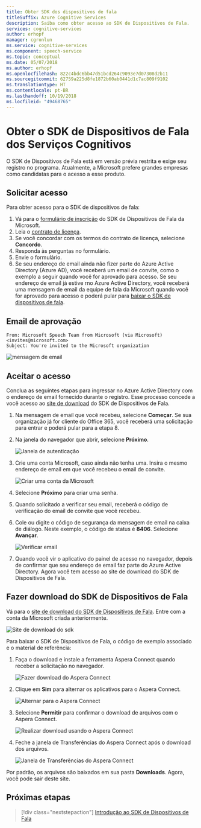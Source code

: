 ```yaml
---
title: Obter SDK dos dispositivos de fala
titleSuffix: Azure Cognitive Services
description: Saiba como obter acesso ao SDK de Dispositivos de Fala.
services: cognitive-services
author: erhopf
manager: cgronlun
ms.service: cognitive-services
ms.component: speech-service
ms.topic: conceptual
ms.date: 05/07/2018
ms.author: erhopf
ms.openlocfilehash: 822c4bdc6bb47d51bcd264c9093e7d07308d2b11
ms.sourcegitcommit: 62759a225d8fe1872b60ab0441d1c7ac809f9102
ms.translationtype: HT
ms.contentlocale: pt-BR
ms.lasthandoff: 10/19/2018
ms.locfileid: "49468765"
---
```

# <a name="get-the-cognitive-services-speech-devices-sdk"></a>Obter o SDK de Dispositivos de Fala dos Serviços Cognitivos

O SDK de Dispositivos de Fala está em versão prévia restrita e exige seu registro no programa. Atualmente, a Microsoft prefere grandes empresas como candidatas para o acesso a esse produto.

## <a name="request-access"></a>Solicitar acesso

Para obter acesso para o SDK de dispositivos de fala:

1. Vá para o [formulário de inscrição](https://aka.ms/sdsdk-signup) do SDK de Dispositivos de Fala da Microsoft.
1. Leia o [contrato de licença](speech-devices-sdk-license.md).
1. Se você concordar com os termos do contrato de licença, selecione **Concordo**.
1. Responda às perguntas no formulário.
1. Envie o formulário. 
1. Se seu endereço de email ainda não fizer parte do Azure Active Directory (Azure AD), você receberá um email de convite, como o exemplo a seguir quando você for aprovado para acesso. Se seu endereço de email já estive rno Azure Active Directory, você receberá uma mensagem de email da equipe de fala da Microsoft quando você for aprovado para acesso e poderá pular para [baixar o SDK de dispositivos de fala](#download-the-speech-devices-sdk).

## <a name="approval-e-mail"></a>Email de aprovação

```
From: Microsoft Speech Team from Microsoft (via Microsoft) <invites@microsoft.com> 
Subject: You're invited to the Microsoft organization 
```

![mensagem de email](media/speech-devices-sdk/get-sdk-1.png)

## <a name="accept-access"></a>Aceitar o acesso

Conclua as seguintes etapas para ingressar no Azure Active Directory com o endereço de email fornecido durante o registro. Esse processo concede a você acesso ao [site de download](https://shares.datatransfer.microsoft.com/) do SDK de Dispositivos de Fala.

1. Na mensagem de email que você recebeu, selecione **Começar**. Se sua organização já for cliente do Office 365, você receberá uma solicitação para entrar e poderá pular para a etapa 8.

2. Na janela do navegador que abrir, selecione **Próximo**.

    ![Janela de autenticação](media/speech-devices-sdk/get-sdk-2.png)

3. Crie uma conta Microsoft, caso ainda não tenha uma. Insira o mesmo endereço de email em que você recebeu o email de convite.

    ![Criar uma conta da Microsoft](media/speech-devices-sdk/get-sdk-3.png)

4. Selecione **Próximo** para criar uma senha.

5. Quando solicitado a verificar seu email, receberá o código de verificação do email de convite que você recebeu.
 
7. Cole ou digite o código de segurança da mensagem de email na caixa de diálogo. Neste exemplo, o código de status é **8406**. Selecione **Avançar**.

    ![Verificar email](media/speech-devices-sdk/get-sdk-6.png)
 
8. Quando você vir o aplicativo do painel de acesso no navegador, depois de confirmar que seu endereço de email faz parte do Azure Active Directory. Agora você tem acesso ao site de download do SDK de Dispositivos de Fala.

## <a name="download-the-speech-devices-sdk"></a>Fazer download do SDK de Dispositivos de Fala

Vá para o [site de download do SDK de Dispositivos de Fala](https://shares.datatransfer.microsoft.com/). Entre com a conta da Microsoft criada anteriormente. 

![Site de download do sdk](media/speech-devices-sdk/get-sdk-7.png)

Para baixar o SDK de Dispositivos de Fala, o código de exemplo associado e o material de referência:

1. Faça o download e instale a ferramenta Aspera Connect quando receber a solicitação no navegador.

    ![Fazer download do Aspera Connect](media/speech-devices-sdk/get-sdk-8.png)
 
1. Clique em **Sim** para alternar os aplicativos para o Aspera Connect.

    ![Alternar para o Aspera Connect](media/speech-devices-sdk/get-sdk-9.png)
 
1. Selecione **Permitir** para confirmar o download de arquivos com o Aspera Connect.

    ![Realizar download usando o Aspera Connect](media/speech-devices-sdk/get-sdk-10.png)
 
1. Feche a janela de Transferências do Aspera Connect após o download dos arquivos.

    ![Janela de Transferências do Aspera Connect](media/speech-devices-sdk/get-sdk-11.png)
 
Por padrão, os arquivos são baixados em sua pasta **Downloads**. Agora, você pode sair deste site. 

## <a name="next-steps"></a>Próximas etapas

> [!div class="nextstepaction"]
> [Introdução ao SDK de Dispositivos de Fala](speech-devices-sdk-qsg.md)
